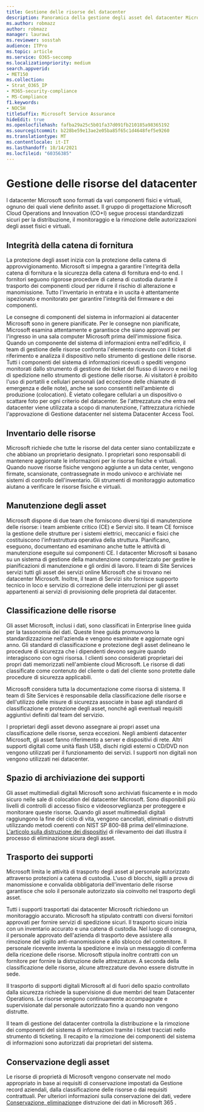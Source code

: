 ```yaml
---
title: Gestione delle risorse del datacenter
description: Panoramica della gestione degli asset del datacenter Microsoft.
ms.author: robmazz
author: robmazz
manager: laurawi
ms.reviewer: sosstah
audience: ITPro
ms.topic: article
ms.service: O365-seccomp
ms.localizationpriority: medium
search.appverid:
- MET150
ms.collection:
- Strat_O365_IP
- M365-security-compliance
- MS-Compliance
f1.keywords:
- NOCSH
titleSuffix: Microsoft Service Assurance
hideEdit: true
ms.openlocfilehash: fafba29a25c5b01fa37d091fb210185a98365192
ms.sourcegitcommit: b228be59e13ae2e05ba85f65c1d4648fef5e9260
ms.translationtype: MT
ms.contentlocale: it-IT
ms.lasthandoff: 10/14/2021
ms.locfileid: "60356385"
---
```

# <a name="datacenter-asset-management"></a>Gestione delle risorse del datacenter

I datacenter Microsoft sono formati da vari componenti fisici e virtuali, ognuno dei quali viene definito asset. Il gruppo di progettazione Microsoft Cloud Operations and Innovation (CO+I) segue processi standardizzati sicuri per la distribuzione, il monitoraggio e la rimozione delle autorizzazioni degli asset fisici e virtuali.

## <a name="supply-chain-integrity"></a>Integrità della catena di fornitura

La protezione degli asset inizia con la protezione della catena di approvvigionamento. Microsoft si impegna a garantire l'integrità della catena di fornitura e la sicurezza della catena di fornitura end-to end. I fornitori seguono rigorose procedure di catena di custodia durante il trasporto dei componenti cloud per ridurre il rischio di alterazione e manomissione. Tutto l'inventario in entrata e in uscita è attentamente ispezionato e monitorato per garantire l'integrità del firmware e dei componenti.

Le consegne di componenti del sistema in informazioni ai datacenter Microsoft sono in genere pianificate. Per le consegne non pianificate, Microsoft esamina attentamente e garantisce che siano approvati per l'ingresso in una sala computer Microsoft prima dell'immissione fisica. Quando un componente del sistema di informazioni entra nell'edificio, il team di gestione delle risorse confronta l'elemento ricevuto con il ticket di riferimento e analizza il dispositivo nello strumento di gestione delle risorse. Tutti i componenti del sistema di informazioni ricevuti o spediti vengono monitorati dallo strumento di gestione dei ticket del flusso di lavoro e nei log di spedizione nello strumento di gestione delle risorse. Ai visitatori è proibito l'uso di portatili e cellulari personali (ad eccezione delle chiamate di emergenza e delle note), anche se sono consentiti nell'ambiente di produzione (colocation). È vietato collegare cellulari a un dispositivo o scattare foto per ogni criterio del datacenter. Se l'attrezzatura che entra nel datacenter viene utilizzata a scopo di manutenzione, l'attrezzatura richiede l'approvazione di Gestione datacenter nel sistema Datacenter Access Tool.

## <a name="asset-inventory"></a>Inventario delle risorse

Microsoft richiede che tutte le risorse del data center siano contabilizzate e che abbiano un proprietario designato. I proprietari sono responsabili di mantenere aggiornate le informazioni per le risorse fisiche e virtuali. Quando nuove risorse fisiche vengono aggiunte a un data center, vengono firmate, scansionate, contrassegnate in modo univoco e archiviate nei sistemi di controllo dell'inventario. Gli strumenti di monitoraggio automatico aiutano a verificare le risorse fisiche e virtuali.

## <a name="asset-maintenance"></a>Manutenzione degli asset

Microsoft dispone di due team che forniscono diversi tipi di manutenzione delle risorse: i team ambiente critico (CE) e Servizi sito. Il team CE fornisce la gestione delle strutture per i sistemi elettrici, meccanici e fisici che costituiscono l'infrastruttura operativa della struttura. Pianificano, eseguono, documentano ed esaminano anche tutte le attività di manutenzione eseguite sui componenti CE. I datacenter Microsoft si basano su un sistema di gestione della manutenzione computerizzato per gestire le pianificazioni di manutenzione e gli ordini di lavoro. Il team di Site Services servizi tutti gli asset dei servizi online Microsoft che si trovano nei datacenter Microsoft. Inoltre, il team di Servizi sito fornisce supporto tecnico in loco e servizio di correzione delle interruzioni per gli asset appartenenti ai servizi di provisioning delle proprietà dal datacenter.

## <a name="asset-classification"></a>Classificazione delle risorse

Gli asset Microsoft, inclusi i dati, sono classificati in Enterprise linee guida per la tassonomia dei dati. Queste linee guida promuovono la standardizzazione nell'azienda e vengono esaminate e aggiornate ogni anno. Gli standard di classificazione e protezione degli asset delineano le procedure di sicurezza che i dipendenti devono seguire quando interagiscono con ogni risorsa. I clienti sono considerati proprietari dei propri dati memorizzati nell'ambiente cloud Microsoft. Le risorse di dati classificate come contenuto del cliente o dati del cliente sono protette dalle procedure di sicurezza applicabili.

Microsoft considera tutta la documentazione come risorsa di sistema. Il team di Site Services è responsabile della classificazione delle risorse e dell'utilizzo delle misure di sicurezza associate in base agli standard di classificazione e protezione degli asset, nonché agli eventuali requisiti aggiuntivi definiti dal team del servizio.

I proprietari degli asset devono assegnare ai propri asset una classificazione delle risorse, senza eccezioni. Negli ambienti datacenter Microsoft, gli asset fanno riferimento a server e dispositivi di rete. Altri supporti digitali come unità flash USB, dischi rigidi esterni o CD/DVD non vengono utilizzati per il funzionamento dei servizi. I supporti non digitali non vengono utilizzati nei datacenter.

## <a name="media-storage"></a>Spazio di archiviazione dei supporti

Gli asset multimediali digitali Microsoft sono archiviati fisicamente e in modo sicuro nelle sale di colocation del datacenter Microsoft. Sono disponibili più livelli di controlli di accesso fisico e videosorveglianza per proteggere e monitorare queste risorse. Quando gli asset multimediali digitali raggiungono la fine del ciclo di vita, vengono cancellati, eliminati o distrutti utilizzando metodi coerenti con NIST SP 800-88 prima dell'eliminazione. [L'articolo sulla distruzione dei dispositivi](assurance-data-bearing-device-destruction.md) di rilevamento dei dati illustra il processo di eliminazione sicura degli asset.

## <a name="media-transport"></a>Trasporto dei supporti

Microsoft limita le attività di trasporto degli asset al personale autorizzato attraverso protezioni a catena di custodia. L'uso di blocchi, sigilli a prova di manomissione e convalida obbligatoria dell'inventario delle risorse garantisce che solo il personale autorizzato sia coinvolto nel trasporto degli asset.

Tutti i supporti trasportati dai datacenter Microsoft richiedono un monitoraggio accurato. Microsoft ha stipulato contratti con diversi fornitori approvati per fornire servizi di spedizione sicuri. Il trasporto sicuro inizia con un inventario accurato e una catena di custodia. Nel luogo di consegna, il personale approvato dell'azienda di trasporto deve assistere alla rimozione del sigillo anti-manomissione e allo sblocco del contenitore. Il personale ricevente inventa la spedizione e invia un messaggio di conferma della ricezione delle risorse. Microsoft stipula inoltre contratti con un fornitore per fornire la distruzione delle attrezzature. A seconda della classificazione delle risorse, alcune attrezzature devono essere distrutte in sede.

Il trasporto di supporti digitali Microsoft al di fuori dello spazio controllato dalla sicurezza richiede la supervisione di due membri del team Datacenter Operations. Le risorse vengono continuamente accompagnate e supervisionate dal personale autorizzato fino a quando non vengono distrutte.

Il team di gestione del datacenter controlla la distribuzione e la rimozione dei componenti del sistema di informazioni tramite i ticket tracciati nello strumento di ticketing. Il recapito e la rimozione dei componenti del sistema di informazioni sono autorizzati dai proprietari del sistema.

## <a name="asset-retention"></a>Conservazione degli asset

Le risorse di proprietà di Microsoft vengono conservate nel modo appropriato in base ai requisiti di conservazione impostati da Gestione record aziendali, dalla classificazione delle risorse o dai requisiti contrattuali. Per ulteriori informazioni sulla conservazione dei dati, vedere [Conservazione, eliminazione](assurance-data-retention-deletion-and-destruction-overview.md)e distruzione dei dati in Microsoft 365 .

